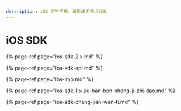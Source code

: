 ```yaml
---
description: iOS 原生应用，请集成无埋点SDK。
---
```


# iOS SDK

{% page-ref page="ios-sdk-2.x.md" %}

{% page-ref page="ios-sdk-api.md" %}

{% page-ref page="ios-imp.md" %}

{% page-ref page="ios-sdk-1.x-jiu-ban-ben-sheng-ji-zhi-dao.md" %}

{% page-ref page="ios-sdk-chang-jian-wen-ti.md" %}



